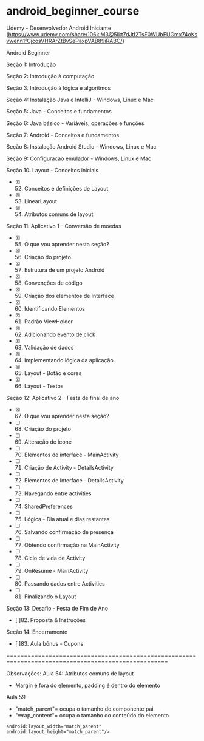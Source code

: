 # android_beginner_course
Udemy - Desenvolvedor Android Iniciante (https://www.udemy.com/share/106kiM3@5Ikt7dJtI2TsF0WUbFUGmx74oKsvwenn1fCjcosVHRArZtBvSePaxpVAB89iRABC/)

Android Beginner

Seção 1: Introdução

Seção 2: Introdução à computação

Seção 3: Introdução à lógica e algoritmos

Seção 4: Instalação Java e IntelliJ - Windows, Linux e Mac

Seção 5: Java - Conceitos e fundamentos

Seção 6: Java básico - Variáveis, operações e funções

Seção 7: Android - Conceitos e fundamentos

Seção 8: Instalação Android Studio - Windows, Linux e Mac

Seção 9: Configuracao emulador - Windows, Linux e Mac

Seção 10: Layout - Conceitos iniciais
- [x] 52. Conceitos e definições de Layout
- [x] 53. LinearLayout
- [x] 54. Atributos comuns de layout

Seção 11: Aplicativo 1 - Conversão de moedas
- [x] 55. O que vou aprender nesta seção?
- [x] 56. Criação do projeto
- [x] 57. Estrutura de um projeto Android
- [x] 58. Convenções de código
- [x] 59. Criação dos elementos de Interface
- [x] 60. Identificando Elementos
- [x] 61. Padrão ViewHolder
- [x] 62. Adicionando evento de click
- [x] 63. Validação de dados
- [x] 64. Implementando lógica da aplicação
- [x] 65. Layout - Botão e cores
- [x] 66. Layout - Textos

Seção 12: Aplicativo 2 - Festa de final de ano
- [x] 67. O que vou aprender nesta seção?
- [	] 68. Criação do projeto
- [	] 69. Alteração de ícone
- [	] 70. Elementos de interface - MainActivity
- [	] 71. Criação de Activity - DetailsActivity
- [	] 72. Elementos de Interface - DetailsActivity
- [	] 73. Navegando entre activities
- [	] 74. SharedPreferences
- [	] 75. Lógica - Dia atual e dias restantes
- [	] 76. Salvando confirmação de presença
- [	] 77. Obtendo confirmação na MainActivity
- [	] 78. Ciclo de vida de Activity
- [	] 79. OnResume - MainActivity
- [	] 80. Passando dados entre Activities
- [	] 81. Finalizando o Layout

Seção 13: Desafio - Festa de Fim de Ano
- [	]82. Proposta & Instruções

Seção 14: Encerramento
- [	]83. Aula bônus - Cupons

====================================================================================================

Observações:
Aula 54: Atributos comuns de layout
- Margin é fora do elemento, padding é dentro do elemento

Aula 59
- "match_parent"= ocupa o tamanho do componente pai
- "wrap_content"= ocupa o tamanho do conteúdo do elemento
```
android:layout_width="match_parent"
android:layout_height="match_parent"/>
```